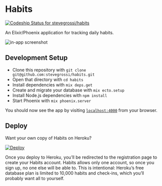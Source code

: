 # Habits

[ ![Codeship Status for stevegrossi/habits](https://codeship.com/projects/4f089590-12d6-0134-4498-76fd620179ca/status?branch=master)](https://codeship.com/projects/157431)

An Elixir/Phoenix application for tracking daily habits.

![in-app screenshot](https://raw.githubusercontent.com/stevegrossi/habits/master/screenshot.png)

## Development Setup

- Clone this repository with `git clone git@github.com:stevegrossi/habits.git`
- Open that directory with `cd habits`
- Install dependencies with `mix deps.get`
- Create and migrate your database with `mix ecto.setup`
- Install Node.js dependencies with `npm install`
- Start Phoenix with `mix phoenix.server`

You should now see the app by visiting [`localhost:4000`](http://localhost:4000) from your browser.

## Deploy

Want your own copy of Habits on Heroku?

[![Deploy](https://www.herokucdn.com/deploy/button.svg)](https://heroku.com/deploy?template=https://github.com/stevegrossi/habits)

Once you deploy to Heroku, you’ll be redirected to the registration page to create your Habits account. Habits allows only one account, so once you sign up, no one else will be able to. This is intentional: Heroku’s free database plan is limited to 10,000 habits and check-ins, which you’ll probably want all to yourself.
